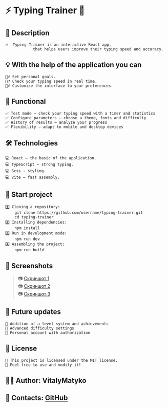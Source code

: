 # ⚡ **Typing Trainer** 🚀

## 📌 Description

    🔥  Typing Trainer is an interactive React app,
    			that helps users improve their typing speed and accuracy.

## 💡 With the help of the application you can

    🏋️‍♂️ Set personal goals.
    🏋️‍♂️ Check your typing speed in real time.
    🏋️‍♂️ Customize the interface to your preferences.

## 🎯 Functional

    ✅ Test mode — check your typing speed with a timer and statistics
    ✅ Configure parameters — choose a theme, fonts and difficulty
    ✅ History of results — analyze your progress
    ✅ Flexibility — adapt to mobile and desktop devices

## 🛠️ Technologies

    💻 React — the basic of the application.
    💻 TypeScript — strong typing.
    💻 Scss - styling.
    💻 Vite — fast assembly.

## 🚀 Start project

    1️⃣ Cloning a repository:
    	git clone https://github.com/username/typing-trainer.git
    	cd typing-trainer
    2️⃣ Installing dependencies:
    	npm install
    3️⃣ Run in development mode:
    	npm run dev
    4️⃣ Assembling the project:
    	npm run build

## 🌟 Screenshots

> 📷 [Скриншот 1](https://github.com/VitalyMatyko/typing-trainer/blob/main/public/typint_trainer_1.png)<br>
> 📷 [Скриншот 2](https://github.com/VitalyMatyko/typing-trainer/blob/main/public/typint_trainer_2.png)<br>
> 📷 [Скриншот 3](https://github.com/VitalyMatyko/typing-trainer/blob/main/public/typint_trainer_3.png)

## 📌 Future updates

    🔹 Addition of a level system and achievements
    🔹 Advanced difficulty settings
    🔹 Personal account with authorization

## 📄 License

    🎉 This project is licensed under the MIT license.
    🎉 Feel free to use and modify it!

## 👨‍💻 Author: VitalyMatyko <br>

## 📮 Contacts: [GitHub](https://github.com/VitalyMatyko)
